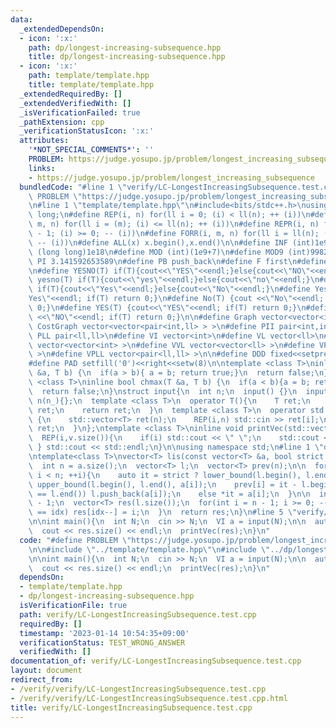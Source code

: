 ```yaml
---
data:
  _extendedDependsOn:
  - icon: ':x:'
    path: dp/longest-increasing-subsequence.hpp
    title: dp/longest-increasing-subsequence.hpp
  - icon: ':x:'
    path: template/template.hpp
    title: template/template.hpp
  _extendedRequiredBy: []
  _extendedVerifiedWith: []
  _isVerificationFailed: true
  _pathExtension: cpp
  _verificationStatusIcon: ':x:'
  attributes:
    '*NOT_SPECIAL_COMMENTS*': ''
    PROBLEM: https://judge.yosupo.jp/problem/longest_increasing_subsequence
    links:
    - https://judge.yosupo.jp/problem/longest_increasing_subsequence
  bundledCode: "#line 1 \"verify/LC-LongestIncreasingSubsequence.test.cpp\"\n#define\
    \ PROBLEM \"https://judge.yosupo.jp/problem/longest_increasing_subsequence\"\n\
    \n#line 1 \"template/template.hpp\"\n#include<bits/stdc++.h>\nusing ll = long\
    \ long;\n#define REP(i, n) for(ll i = 0; (i) < ll(n); ++ (i))\n#define FOR(i,\
    \ m, n) for(ll i = (m); (i) <= ll(n); ++ (i))\n#define REPR(i, n) for(ll i = ll(n)\
    \ - 1; (i) >= 0; -- (i))\n#define FORR(i, m, n) for(ll i = ll(n); (i) >= ll(m);\
    \ -- (i))\n#define ALL(x) x.begin(),x.end()\n\n#define INF (int)1e9\n#define LLINF\
    \ (long long)1e18\n#define MOD (int)(1e9+7)\n#define MOD9 (int)998244353\n#define\
    \ PI 3.141592653589\n#define PB push_back\n#define F first\n#define S second\n\
    \n#define YESNO(T) if(T){cout<<\"YES\"<<endl;}else{cout<<\"NO\"<<endl;}\n#define\
    \ yesno(T) if(T){cout<<\"yes\"<<endl;}else{cout<<\"no\"<<endl;}\n#define YesNo(T)\
    \ if(T){cout<<\"Yes\"<<endl;}else{cout<<\"No\"<<endl;}\n#define Yes(T) {cout<<\"\
    Yes\"<<endl; if(T) return 0;}\n#define No(T) {cout <<\"No\"<<endl; if(T) return\
    \ 0;}\n#define YES(T) {cout<<\"YES\"<<endl; if(T) return 0;}\n#define NO(T) {cout\
    \ <<\"NO\"<<endl; if(T) return 0;}\n\n#define Graph vector<vector<int> >\n#define\
    \ CostGraph vector<vector<pair<int,ll> > >\n#define PII pair<int,int>\n#define\
    \ PLL pair<ll,ll>\n#define VI vector<int>\n#define VL vector<ll>\n#define VVI\
    \ vector<vector<int> >\n#define VVL vector<vector<ll> >\n#define VPII vector<pair<int,int>\
    \ >\n#define VPLL vector<pair<ll,ll> >\n\n#define DDD fixed<<setprecision(10)\n\
    #define PAD setfill('0')<<right<<setw(8)\n\ntemplate <class T>\ninline bool chmin(T\
    \ &a, T b) {\n  if(a > b){ a = b; return true;}\n  return false;\n}\ntemplate\
    \ <class T>\ninline bool chmax(T &a, T b) {\n  if(a < b){a = b; return true;}\n\
    \  return false;\n}\nstruct input{\n  int n;\n  input() {}\n  input(int n_) :\
    \ n(n_){};\n  template <class T>\n  operator T(){\n    T ret;\n    std::cin >>\
    \ ret;\n    return ret;\n  }\n  template <class T>\n  operator std::vector<T>()\
    \ {\n    std::vector<T> ret(n);\n    REP(i,n) std::cin >> ret[i];\n    return\
    \ ret;\n  }\n};\ntemplate <class T>\ninline void printVec(std::vector<T> v){\n\
    \  REP(i,v.size()){\n    if(i) std::cout << \" \";\n    std::cout << v[i];\n \
    \ } std::cout << std::endl;\n}\n\nusing namespace std;\n#line 1 \"dp/longest-increasing-subsequence.hpp\"\
    \ntemplate<class T>\nvector<T> lis(const vector<T> &a, bool strict = true){\n\
    \  int n = a.size();\n  vector<T> l;\n  vector<T> prev(n);\n\n  for(int i = 0;\
    \ i < n; ++i){\n    auto it = strict ? lower_bound(l.begin(), l.end(), a[i]) :\
    \ upper_bound(l.begin(), l.end(), a[i]);\n    prev[i] = it - l.begin();\n    if(it\
    \ == l.end()) l.push_back(a[i]);\n    else *it = a[i];\n  }\n\n  int idx = l.size()\
    \ - 1;\n  vector<T> res(l.size());\n  for(int i = n - 1; i >= 0; --i){\n    if(prev[i]\
    \ == idx) res[idx--] = i;\n  }\n  return res;\n}\n#line 5 \"verify/LC-LongestIncreasingSubsequence.test.cpp\"\
    \n\nint main(){\n  int N;\n  cin >> N;\n  VI a = input(N);\n\n  auto res = lis(a);\n\
    \  cout << res.size() << endl;\n  printVec(res);\n}\n"
  code: "#define PROBLEM \"https://judge.yosupo.jp/problem/longest_increasing_subsequence\"\
    \n\n#include \"../template/template.hpp\"\n#include \"../dp/longest-increasing-subsequence.hpp\"\
    \n\nint main(){\n  int N;\n  cin >> N;\n  VI a = input(N);\n\n  auto res = lis(a);\n\
    \  cout << res.size() << endl;\n  printVec(res);\n}\n"
  dependsOn:
  - template/template.hpp
  - dp/longest-increasing-subsequence.hpp
  isVerificationFile: true
  path: verify/LC-LongestIncreasingSubsequence.test.cpp
  requiredBy: []
  timestamp: '2023-01-14 10:54:35+09:00'
  verificationStatus: TEST_WRONG_ANSWER
  verifiedWith: []
documentation_of: verify/LC-LongestIncreasingSubsequence.test.cpp
layout: document
redirect_from:
- /verify/verify/LC-LongestIncreasingSubsequence.test.cpp
- /verify/verify/LC-LongestIncreasingSubsequence.test.cpp.html
title: verify/LC-LongestIncreasingSubsequence.test.cpp
---
```

